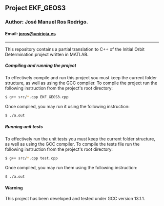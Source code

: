 ## Project EKF_GEOS3
### Author: José Manuel Ros Rodrigo.
#### Email: joros@unirioja.es
---
This repository contains a partial translation to C++ of the Initial Orbit 
Determination project written in MATLAB.
##### Compiling and running the project
To effectively compile and run this project you must keep the current folder 
structure, as well as using the GCC compiler. To compile the project run the 
following instruction from the project's root directory:
```bash
$ g++ src/*.cpp EKF_GEOS3.cpp
```
Once compiled, you may run it using the following instruction:
```bash
$ ./a.out
```
##### Running unit tests 
To effectively run the unit tests you must keep the current folder 
structure, as well as using the GCC compiler. To compile the tests file run the 
following instruction from the project's root directory:
```bash
$ g++ src/*.cpp test.cpp
```
Once compiled, you may run them using the following instruction:
```bash
$ ./a.out
```
#### Warning
This project has been developed and tested under GCC version 13.1.1.
